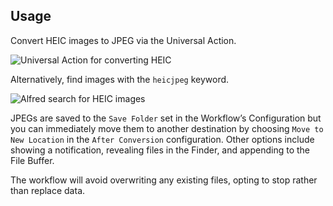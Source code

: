 ## Usage

Convert HEIC images to JPEG via the Universal Action.

![Universal Action for converting HEIC](images/ua.png)

Alternatively, find images with the `heicjpeg` keyword.

![Alfred search for HEIC images](images/heicjpeg.png)

JPEGs are saved to the `Save Folder` set in the Workflow’s Configuration but you can immediately move them to another destination by choosing `Move to New Location` in the `After Conversion` configuration. Other options include showing a notification, revealing files in the Finder, and appending to the File Buffer.

The workflow will avoid overwriting any existing files, opting to stop rather than replace data.
